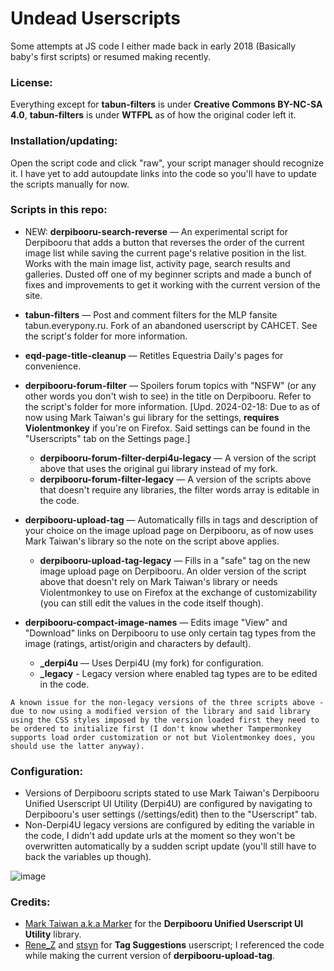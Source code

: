 # Undead Userscripts
Some attempts at JS code I either made back in early 2018 (Basically baby's first scripts) or resumed making recently.

### License:
Everything except for **tabun-filters** is under **Creative Commons BY-NC-SA 4.0**, **tabun-filters** is under **WTFPL** as of how the original coder left it.

### Installation/updating:
Open the script code and click "raw", your script manager should recognize it. I have yet to add autoupdate links into the code so you'll have to update the scripts manually for now.

### Scripts in this repo:

- NEW: **derpibooru-search-reverse** — An experimental script for Derpibooru that adds a button that reverses the order of the current image list while saving the current page's relative position in the list. Works with the main image list, activity page, search results and galleries. Dusted off one of my beginner scripts and made a bunch of fixes and improvements to get it working with the current version of the site.

- **tabun-filters** — Post and comment filters for the MLP fansite tabun.everypony.ru. Fork of an abandoned userscript by CAHCET. See the script's folder for more information.

- **eqd-page-title-cleanup** — Retitles Equestria Daily's pages for convenience.

- **derpibooru-forum-filter** — Spoilers forum topics with "NSFW" (or any other words you don't wish to see) in the title on Derpibooru. Refer to the script's folder for more information. [Upd. 2024-02-18: Due to as of now using Mark Taiwan's gui library for the settings, __requires Violentmonkey__ if you're on Firefox. Said settings can be found in the "Userscripts" tab on the Settings page.]

  - **derpibooru-forum-filter-derpi4u-legacy** — A version of the script above that uses the original gui library instead of my fork.
  - **derpibooru-forum-filter-legacy** — A version of the scripts above that doesn't require any libraries, the filter words array is editable in the code.

- **derpibooru-upload-tag** — Automatically fills in tags and description of your choice on the image upload page on Derpibooru, as of now uses Mark Taiwan's library so the note on the script above applies.

  - **derpibooru-upload-tag-legacy** — Fills in a "safe" tag on the new image upload page on Derpibooru. An older version of the script above that doesn't rely on Mark Taiwan's library or needs Violentmonkey to use on Firefox at the exchange of customizability (you can still edit the values in the code itself though).

- **derpibooru-compact-image-names** — Edits image "View" and "Download" links on Derpibooru to use only certain tag types from the image (ratings, artist/origin and characters by default).
  
  - **\_derpi4u** — Uses Derpi4U (my fork) for configuration.
  - **\_legacy** - Legacy version where enabled tag types are to be edited in the code.

`A known issue for the non-legacy versions of the three scripts above - due to now using a modified version of the library and said library using the CSS styles imposed by the version loaded first they need to be ordered to initialize first (I don't know whether Tampermonkey supports load order customization or not but Violentmonkey does, you should use the latter anyway).`

### Configuration:
- Versions of Derpibooru scripts stated to use Mark Taiwan's Derpibooru Unified Userscript UI Utility (Derpi4U) are configured by navigating to Derpibooru's user settings (/settings/edit) then to the "Userscript" tab.
- Non-Derpi4U legacy versions are configured by editing the variable in the code, I didn't add update urls at the moment so they won't be overwritten automatically by a sudden script update (you'll still have to back the variables up though).

![image](https://github.com/undeadwanderer/undead-userscripts/assets/51511863/5d2b0d27-4772-4eb5-a778-11398236384a)


### Credits:

- [Mark Taiwan a.k.a Marker](https://github.com/marktaiwan) for the **Derpibooru Unified Userscript UI Utility** library.
- [Rene_Z](https://github.com/ReneZeidler) and [stsyn](https://github.com/stsyn) for **Tag Suggestions** userscript; I referenced the code while making the current version of **derpibooru-upload-tag**.
